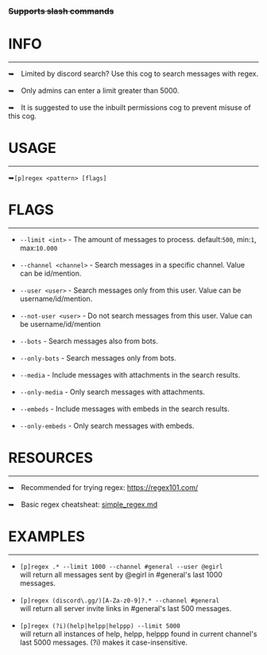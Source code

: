 ### ~~Supports slash commands~~
<h1></h1>

# INFO
---
➥ Limited by discord search? Use this cog to search messages with regex.
<br/><br/>
➥ Only admins can enter a limit greater than 5000.
<br/><br/>
➥ It is suggested to use the inbuilt permissions cog to prevent misuse of this cog.

# USAGE
---
➥`[p]regex <pattern> [flags]`

# FLAGS
---
- `--limit <int>` - The amount of messages to process. default:`500`, min:`1`, max:`10.000`
<br/><br/>
- `--channel <channel>` - Search messages in a specific channel. Value can be id/mention.
<br/><br/>
- `--user <user>` - Search messages only from this user. Value can be username/id/mention.
<br/><br/>
- `--not-user <user>` - Do not search messages from this user. Value can be username/id/mention
<br/><br/>
- `--bots` - Search messages also from bots.
<br/><br/>
- `--only-bots` - Search messages only from bots.
<br/><br/>
- `--media` - Include messages with attachments in the search results.
<br/><br/>
- `--only-media` - Only search messages with attachments.
<br/><br/>
- `--embeds` - Include messages with embeds in the search results.
<br/><br/>
- `--only-embeds` - Only search messages with embeds.

# RESOURCES
---
➥ Recommended for trying regex: https://regex101.com/
<br/><br/>
➥ Basic regex cheatsheat: [simple_regex.md](.archive/simple_regex.md)

# EXAMPLES
---
- `[p]regex .* --limit 1000 --channel #general --user @egirl`\
will return all messages sent by @egirl in #general's last 1000 messages.
<br/><br/>
- `[p]regex (discord\.gg/)[A-Za-z0-9]?.* --channel #general`\
will return all server invite links in #general's last 500 messages.
<br/><br/>
- `[p]regex (?i)(help|helpp|helppp) --limit 5000`\
will return all instances of help, helpp, helppp found in current channel's last 5000 messages. (?i) makes it case-insensitive.
